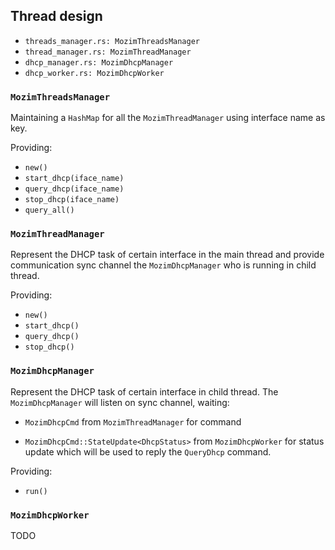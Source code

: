 ## Thread design

 * `threads_manager.rs: MozimThreadsManager`
 * `thread_manager.rs: MozimThreadManager`
 * `dhcp_manager.rs: MozimDhcpManager`
 * `dhcp_worker.rs: MozimDhcpWorker`

### `MozimThreadsManager`

Maintaining a `HashMap` for all the `MozimThreadManager` using interface name
as key.

Providing:
 * `new()`
 * `start_dhcp(iface_name)`
 * `query_dhcp(iface_name)`
 * `stop_dhcp(iface_name)`
 * `query_all()`

### `MozimThreadManager`

Represent the DHCP task of certain interface in the main thread and
provide communication sync channel the `MozimDhcpManager` who is running in
child thread.

Providing:

 * `new()`
 * `start_dhcp()`
 * `query_dhcp()`
 * `stop_dhcp()`

### `MozimDhcpManager`

Represent the DHCP task of certain interface in child thread.
The `MozimDhcpManager` will listen on sync channel, waiting:

 * `MozimDhcpCmd` from `MozimThreadManager` for command

 * `MozimDhcpCmd::StateUpdate<DhcpStatus>` from `MozimDhcpWorker` for
   status update which will be used to reply the `QueryDhcp` command.

Providing:
 * `run()`


### `MozimDhcpWorker`

TODO
